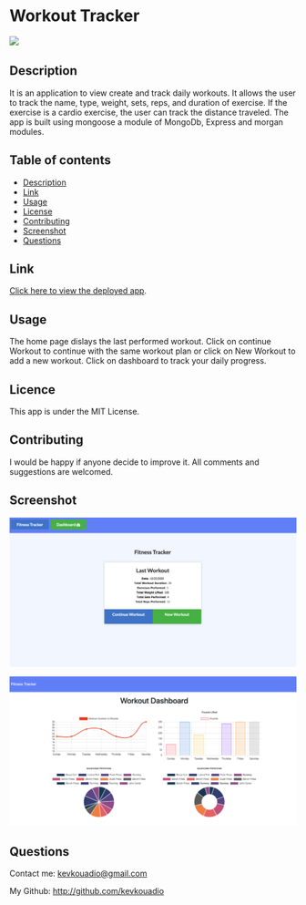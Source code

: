 # Workout Tracker
![](https://img.shields.io/badge/license-MIT-green)
## Description
It is an application to view create and track daily workouts. It allows the user to track the name, type, weight, sets, reps, and duration of exercise. If the exercise is a cardio exercise, the user can track the distance traveled. The app is built using mongoose a module of MongoDb, Express and morgan modules.  
## Table of contents
* [Description](#Description)
* [Link](#Link)
* [Usage](#Usage)
* [License](#License)
* [Contributing](#Contributing)
* [Screenshot](#Screenshot)
* [Questions](#Questions)
## Link
[Click here to view the deployed app](https://kev-workout-tracker.herokuapp.com/).
## Usage
The home page dislays the last performed workout. Click on continue Workout to continue with the same workout plan or click on New Workout to add a new workout. Click on dashboard to track your daily progress.
## Licence
This app is under the MIT License.
## Contributing
I would be happy if anyone decide to improve it. All comments and suggestions are welcomed.
## Screenshot
![](public/Screenshots/Screenshot1.png) 

![](public/Screenshots/Screenshot2.png)
## Questions
Contact me: kevkouadio@gmail.com

My Github: http://github.com/kevkouadio